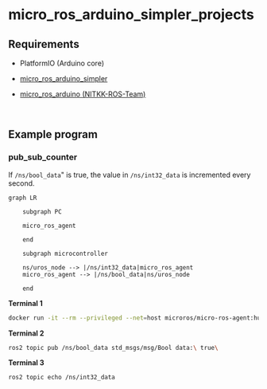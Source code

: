 # micro_ros_arduino_simpler_projects

## Requirements

- PlatformIO (Arduino core)

- [micro_ros_arduino_simpler](https://github.com/NITKK-ROS-Team/micro_ros_arduino_simpler)
- [micro_ros_arduino (NITKK-ROS-Team)](https://github.com/NITKK-ROS-Team/micro_ros_arduino)

<br>

## Example program

### pub_sub_counter

If `/ns/bool_data`" is true, the value in `/ns/int32_data` is incremented every second.

```mermaid
graph LR

    subgraph PC

    micro_ros_agent

    end

    subgraph microcontroller

    ns/uros_node --> |/ns/int32_data|micro_ros_agent
    micro_ros_agent --> |/ns/bool_data|ns/uros_node

    end

```

**Terminal 1**

```bash
docker run -it --rm --privileged --net=host microros/micro-ros-agent:humble udp4 --port 2000
```

**Terminal 2**

```bash
ros2 topic pub /ns/bool_data std_msgs/msg/Bool data:\ true\
```

**Terminal 3**

```bash
ros2 topic echo /ns/int32_data
```

